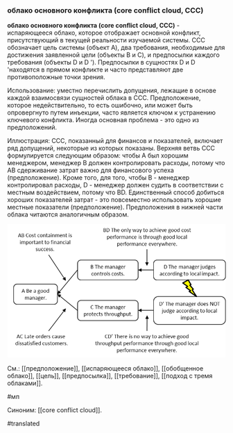 ### облако основного конфликта (core conflict cloud, CCC)

**облако основного конфликта (core conflict cloud, CCC)** - испаряющееся облако, которое отображает основной конфликт, присутствующий в текущей реальности изучаемой системы. CCC обозначает цель системы (объект A), два требования, необходимые для достижения заявленной цели (объекты B и C), и предпосылки каждого требования (объекты D и D \'). Предпосылки в сущностях D и D \'находятся в прямом конфликте и часто представляют две противоположные точки зрения.

Использование: уместно перечислить допущения, лежащие в основе каждой взаимосвязи сущностей облака в CCC. Предположение, которое недействительно, то есть ошибочно, или может быть опровергнуто путем инъекции, часто является ключом к устранению ключевого конфликта. Иногда основная проблема - это одно из предположений.

Иллюстрация: CCC, показанный для финансов и показателей, включает ряд допущений, некоторые из которых показаны. Верхняя ветвь CCC формулируется следующим образом: чтобы A был хорошим менеджером, менеджер B должен контролировать расходы, потому что AB сдерживание затрат важно для финансового успеха (предположение). Кроме того, для того, чтобы B - менеджер контролировал расходы, D - менеджер должен судить в соответствии с местным воздействием, потому что BD. Единственный способ добиться хороших показателей затрат - это повсеместно использовать хорошие местные показатели (предположение). Предположения в нижней части облака читаются аналогичным образом.

![](images/image115.png)

См.: [[предположение]], [[испаряющееся облако]], [[обобщенное облако]], [[цель]], [[предпосылка]], [[требование]], [[подход с тремя облаками]].

#мп

Синоним: [[core conflict cloud]].

#translated
